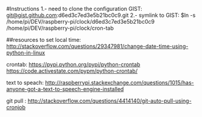 #Instructions
1.- need to clone the configuration GIST: git@gist.github.com:d6ed3c7ed3e5b21bc0c9.git
2.- symlink to GIST:
$ln -s /home/pi/DEV/raspberry-pi/clock/d6ed3c7ed3e5b21bc0c9 /home/pi/DEV/raspberry-pi/clock/cron-tab

##resources
to set local time: http://stackoverflow.com/questions/29347981/change-date-time-using-python-in-linux

crontab: https://pypi.python.org/pypi/python-crontab
https://code.activestate.com/pypm/python-crontab/

text to speach: http://raspberrypi.stackexchange.com/questions/1015/has-anyone-got-a-text-to-speech-engine-installed

git pull : http://stackoverflow.com/questions/4414140/git-auto-pull-using-cronjob

